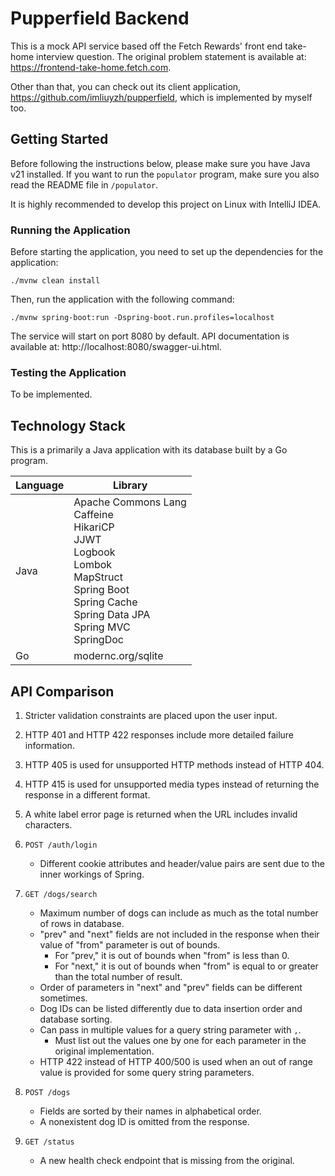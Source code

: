 # Pupperfield Backend

This is a mock API service based off the Fetch Rewards' front end take-home interview question.
The original problem statement is available at: https://frontend-take-home.fetch.com.

Other than that, you can check out its client application, https://github.com/imliuyzh/pupperfield,
which is implemented by myself too.

## Getting Started

Before following the instructions below, please make sure you have Java v21 installed. If you want
to run the `populator` program, make sure you also read the README file in `/populator`.

It is highly recommended to develop this project on Linux with IntelliJ IDEA. 

### Running the Application

Before starting the application, you need to set up the dependencies for the application:

```
./mvnw clean install
```

Then, run the application with the following command:

```
./mvnw spring-boot:run -Dspring-boot.run.profiles=localhost
```

The service will start on port 8080 by default. API documentation is available at: http://localhost:8080/swagger-ui.html.

### Testing the Application

To be implemented.

## Technology Stack

This is a primarily a Java application with its database built by a Go program.

| Language | Library                                                                                                                                                                                  |
|----------|------------------------------------------------------------------------------------------------------------------------------------------------------------------------------------------|
| Java     | Apache Commons Lang <br> Caffeine <br> HikariCP <br> JJWT <br> Logbook <br> Lombok <br> MapStruct <br> Spring Boot <br> Spring Cache <br> Spring Data JPA <br> Spring MVC <br> SpringDoc |
| Go       | modernc.org/sqlite                                                                                                                                                                       |

## API Comparison

1. Stricter validation constraints are placed upon the user input. 
2. HTTP 401 and HTTP 422 responses include more detailed failure information.
3. HTTP 405 is used for unsupported HTTP methods instead of HTTP 404.
4. HTTP 415 is used for unsupported media types instead of returning the response in a different format.
5. A white label error page is returned when the URL includes invalid characters.

6. `POST /auth/login`
   - Different cookie attributes and header/value pairs are sent due to the inner workings of Spring.

7. `GET /dogs/search`
   - Maximum number of dogs can include as much as the total number of rows in database.
   - "prev" and "next" fields are not included in the response when their value of "from" parameter is out of bounds.
     - For "prev," it is out of bounds when "from" is less than 0.
     - For "next," it is out of bounds when "from" is equal to or greater than the total number of result.
   - Order of parameters in "next" and "prev" fields can be different sometimes.
   - Dog IDs can be listed differently due to data insertion order and database sorting.
   - Can pass in multiple values for a query string parameter with `,`.
     - Must list out the values one by one for each parameter in the original implementation. 
   - HTTP 422 instead of HTTP 400/500 is used when an out of range value is provided for some query string parameters.

8. `POST /dogs`
   - Fields are sorted by their names in alphabetical order.
   - A nonexistent dog ID is omitted from the response.

9. `GET /status`
   - A new health check endpoint that is missing from the original.
